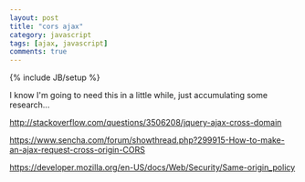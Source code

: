 ```yaml
---
layout: post
title: "cors ajax"
category: javascript
tags: [ajax, javascript]
comments: true
---
```

{% include JB/setup %}

I know I'm going to need this in a little while, just accumulating some research...
  
<http://stackoverflow.com/questions/3506208/jquery-ajax-cross-domain>
  
<https://www.sencha.com/forum/showthread.php?299915-How-to-make-an-ajax-request-cross-origin-CORS>
  
<https://developer.mozilla.org/en-US/docs/Web/Security/Same-origin_policy>
  
